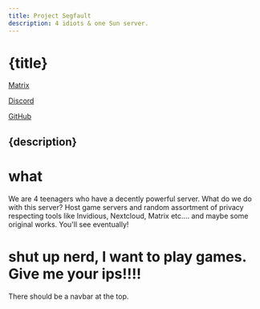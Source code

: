 ```yaml
---
title: Project Segfault
description: 4 idiots & one Sun server.
---
```

<div class="oh-fuck-center">

# {title}

<a href="https://matrix.to/#/#project-segfault:projectsegfau.lt" class="button matrixcolored">Matrix</a>

<a href="https://discord.gg/26EG7fFtfS" class="button discordcolored">Discord</a>

<a href="https://github.com/ProjectSegfault" class="button githubcolored">GitHub</a>


## {description}

# what
We are 4 teenagers who have a decently powerful server. What do we do with this server? Host game servers and random assortment of privacy respecting tools like Invidious, Nextcloud, Matrix etc.... and maybe some original works. You'll see eventually!

# shut up nerd, I want to play games. Give me your ips!!!!
There should be a navbar at the top.
</div>
